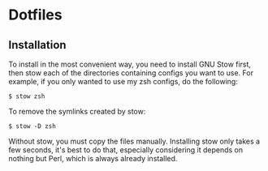 Dotfiles
========

Installation
------------
To install in the most convenient way, you need to install GNU Stow
first, then stow each of the directories containing configs you want to
use. For example, if you only wanted to use my zsh configs, do the
following:

    $ stow zsh

To remove the symlinks created by stow:

    $ stow -D zsh

Without stow, you must copy the files manually. Installing stow only
takes a few seconds, it's best to do that, especially considering it
depends on nothing but Perl, which is always already installed.
